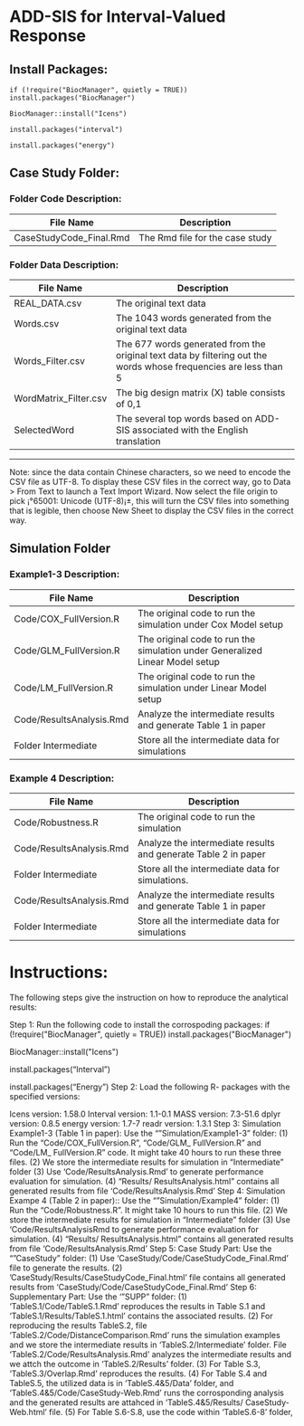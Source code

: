 # ADD-SIS for Interval-Valued Response

## Install Packages: 

`if (!require("BiocManager", quietly = TRUE))
    install.packages("BiocManager")`
    
`BiocManager::install("Icens")`

`install.packages("interval")`

`install.packages("energy")`

## Case Study Folder: 

### Folder Code Description:


| File Name | Description  |
| ------- | --- |
| CaseStudyCode_Final.Rmd | The Rmd file for the case study|

### Folder Data Description:

| File Name | Description  |
| ------- | --- |
| REAL_DATA.csv | The original text data |
|Words.csv| The 1043 words generated from the original text data|
|Words_Filter.csv| The 677 words generated from the original text data by filtering out the words whose frequencies are less than 5|
|WordMatrix_Filter.csv|The big design matrix (X) table consists of 0,1|
|SelectedWord | The several top words based on ADD-SIS associated with the English translation|
______________________________________________________________________________________________
Note: since the data contain Chinese characters, so we need to encode the CSV file as UTF-8. To display these CSV files in the correct way, go to Data > From Text to launch a Text Import Wizard. Now select the file origin to pick ¡°65001: Unicode (UTF-8)¡±, this will turn the CSV files into something that is legible, then choose New Sheet to display the CSV files in the correct way.



## Simulation Folder

### Example1-3  Description:
| File Name | Description  |
| ------- | --- |
| Code/COX_FullVersion.R | The original code to run the simulation under Cox Model setup |
|Code/GLM_FullVersion.R| The original code to run the simulation under Generalized Linear Model  setup |
|Code/LM_FullVersion.R| The original code to run the simulation under  Linear Model  setup|
|Code/ResultsAnalysis.Rmd| Analyze the intermediate results and generate Table 1 in paper|
|Folder Intermediate|Store all the intermediate data for simulations|



### Example 4  Description:
| File Name | Description  |
| ------- | --- |
| Code/Robustness.R | The original code to run the simulation |
|Code/ResultsAnalysis.Rmd| Analyze the intermediate results and generate Table 2 in paper |
|Folder Intermediate| Store all the intermediate data for simulations. |
|Code/ResultsAnalysis.Rmd| Analyze the intermediate results and generate Table 1 in paper|
|Folder Intermediate|Store all the intermediate data for simulations|

# Instructions: 

The following steps give the instruction on how to reproduce the analytical results: 

Step 1: Run the following code to install the corrospoding packages:
if (!require("BiocManager", quietly = TRUE))
    install.packages("BiocManager")

BiocManager::install("Icens")

install.packages(“Interval”)

install.packages(“Energy”)
Step 2: Load the following R- packages with the specified versions: 
	
Icens version: 1.58.0
Interval version: 1.1-0.1
MASS version: 7.3-51.6
dplyr version: 0.8.5
energy version: 1.7-7
readr version: 1.3.1
Step 3: Simulation Example1-3 (Table 1 in paper): Use the “”Simulation/Example1-3” folder:
(1)	Run the “Code/COX_FullVersion.R”, “Code/GLM_ FullVersion.R” and “Code/LM_ FullVersion.R” code. It might take 40 hours to run these three files. 
(2)	We store the intermediate results for simulation in “Intermediate” folder
(3)	Use ‘Code/ResultsAnalysis.Rmd’ to generate performance evaluation for simulation.
(4)	“Results/ ResultsAnalysis.html” contains all generated results from file ‘Code/ResultsAnalysis.Rmd’
Step 4: Simulation Exampe 4 (Table 2 in paper):: Use the “”Simulation/Example4” folder:
(1)	Run the “Code/Robustness.R”. It might take 10 hours to run this file. 
(2)	We store the intermediate results for simulation in “Intermediate” folder
(3)	Use ‘Code/ResultsAnalysisRmd to generate performance evaluation for simulation. 
(4)	“Results/ ResultsAnalysis.html” contains all generated results from file ‘Code/ResultsAnalysis.Rmd’
Step 5: Case Study Part: Use the “”CaseStudy” folder:
(1)	Use ‘CaseStudy/Code/CaseStudyCode_Final.Rmd’ file to generate the results.
(2)	’CaseStudy/Results/CaseStudyCode_Final.html’ file contains all generated results from ‘CaseStudy/Code/CaseStudyCode_Final.Rmd’
Step 6: Supplementary Part: Use the ‘”SUPP” folder: 
(1)	‘TableS.1/Code/TableS.1.Rmd’ reproduces the results in Table S.1 and ‘TableS.1/Results/TableS.1.html’ contains the associated results. 
(2)	For reproducing the results TableS.2, file ‘TableS.2/Code/DistanceComparison.Rmd’ runs the simulation examples and we store the intermediate results in ‘TableS.2/Intermediate’ folder. File ‘TableS.2/Code/ResultsAnalysis.Rmd’ analyzes the intermediate results and we attch the outcome in ‘TableS.2/Results’ folder. 
(3)	For Table S.3, ‘TableS.3/Overlap.Rmd’ reproduces the results. 
(4)	For Table S.4 and TableS.5, the utilized data is in ‘TableS.4&5/Data’ folder, and ‘TableS.4&5/Code/CaseStudy-Web.Rmd’ runs the corrosponding analysis and the generated results are attahced in ‘TableS.4&5/Results/ CaseStudy-Web.html’ file. 
(5)	For Table S.6-S.8, use the code within ‘TableS.6-8’ folder,
